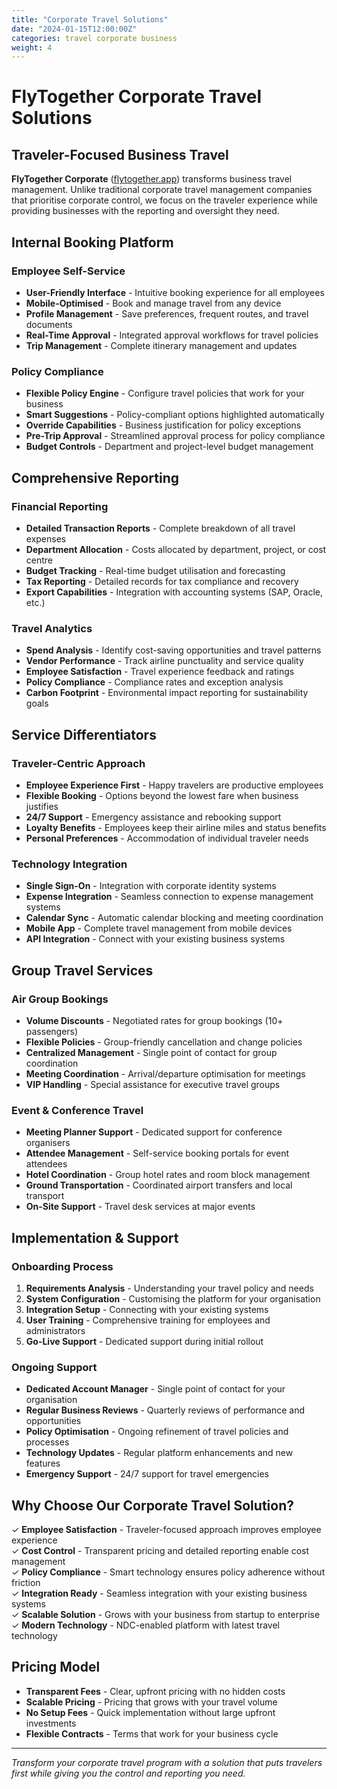 ```yaml
---
title: "Corporate Travel Solutions"
date: "2024-01-15T12:00:00Z"
categories: travel corporate business
weight: 4
---
```


# FlyTogether Corporate Travel Solutions

## Traveler-Focused Business Travel

**FlyTogether Corporate** ([flytogether.app](https://flytogether.app)) transforms business travel management. Unlike traditional corporate travel management companies that prioritise corporate control, we focus on the traveler experience while providing businesses with the reporting and oversight they need.

## Internal Booking Platform

### Employee Self-Service
- **User-Friendly Interface** - Intuitive booking experience for all employees
- **Mobile-Optimised** - Book and manage travel from any device
- **Profile Management** - Save preferences, frequent routes, and travel documents
- **Real-Time Approval** - Integrated approval workflows for travel policies
- **Trip Management** - Complete itinerary management and updates

### Policy Compliance
- **Flexible Policy Engine** - Configure travel policies that work for your business
- **Smart Suggestions** - Policy-compliant options highlighted automatically
- **Override Capabilities** - Business justification for policy exceptions
- **Pre-Trip Approval** - Streamlined approval process for policy compliance
- **Budget Controls** - Department and project-level budget management

## Comprehensive Reporting

### Financial Reporting
- **Detailed Transaction Reports** - Complete breakdown of all travel expenses
- **Department Allocation** - Costs allocated by department, project, or cost centre
- **Budget Tracking** - Real-time budget utilisation and forecasting
- **Tax Reporting** - Detailed records for tax compliance and recovery
- **Export Capabilities** - Integration with accounting systems (SAP, Oracle, etc.)

### Travel Analytics
- **Spend Analysis** - Identify cost-saving opportunities and travel patterns
- **Vendor Performance** - Track airline punctuality and service quality
- **Employee Satisfaction** - Travel experience feedback and ratings
- **Policy Compliance** - Compliance rates and exception analysis
- **Carbon Footprint** - Environmental impact reporting for sustainability goals

## Service Differentiators

### Traveler-Centric Approach
- **Employee Experience First** - Happy travelers are productive employees
- **Flexible Booking** - Options beyond the lowest fare when business justifies
- **24/7 Support** - Emergency assistance and rebooking support
- **Loyalty Benefits** - Employees keep their airline miles and status benefits
- **Personal Preferences** - Accommodation of individual traveler needs

### Technology Integration
- **Single Sign-On** - Integration with corporate identity systems
- **Expense Integration** - Seamless connection to expense management systems
- **Calendar Sync** - Automatic calendar blocking and meeting coordination
- **Mobile App** - Complete travel management from mobile devices
- **API Integration** - Connect with your existing business systems

## Group Travel Services

### Air Group Bookings
- **Volume Discounts** - Negotiated rates for group bookings (10+ passengers)
- **Flexible Policies** - Group-friendly cancellation and change policies
- **Centralized Management** - Single point of contact for group coordination
- **Meeting Coordination** - Arrival/departure optimisation for meetings
- **VIP Handling** - Special assistance for executive travel groups

### Event & Conference Travel
- **Meeting Planner Support** - Dedicated support for conference organisers
- **Attendee Management** - Self-service booking portals for event attendees
- **Hotel Coordination** - Group hotel rates and room block management
- **Ground Transportation** - Coordinated airport transfers and local transport
- **On-Site Support** - Travel desk services at major events

## Implementation & Support

### Onboarding Process
1. **Requirements Analysis** - Understanding your travel policy and needs
2. **System Configuration** - Customising the platform for your organisation
3. **Integration Setup** - Connecting with your existing systems
4. **User Training** - Comprehensive training for employees and administrators
5. **Go-Live Support** - Dedicated support during initial rollout

### Ongoing Support
- **Dedicated Account Manager** - Single point of contact for your organisation
- **Regular Business Reviews** - Quarterly reviews of performance and opportunities
- **Policy Optimisation** - Ongoing refinement of travel policies and processes
- **Technology Updates** - Regular platform enhancements and new features
- **Emergency Support** - 24/7 support for travel emergencies

## Why Choose Our Corporate Travel Solution?

✓ **Employee Satisfaction** - Traveler-focused approach improves employee experience  
✓ **Cost Control** - Transparent pricing and detailed reporting enable cost management  
✓ **Policy Compliance** - Smart technology ensures policy adherence without friction  
✓ **Integration Ready** - Seamless integration with your existing business systems  
✓ **Scalable Solution** - Grows with your business from startup to enterprise  
✓ **Modern Technology** - NDC-enabled platform with latest travel technology  

## Pricing Model

- **Transparent Fees** - Clear, upfront pricing with no hidden costs
- **Scalable Pricing** - Pricing that grows with your travel volume
- **No Setup Fees** - Quick implementation without large upfront investments
- **Flexible Contracts** - Terms that work for your business cycle

---

*Transform your corporate travel program with a solution that puts travelers first while giving you the control and reporting you need.* 